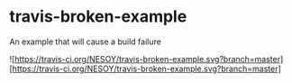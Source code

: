 # travis-broken-example

An example that will cause a build failure

![https://travis-ci.org/NESOY/travis-broken-example.svg?branch=master][https://travis-ci.org/NESOY/travis-broken-example.svg?branch=master]
